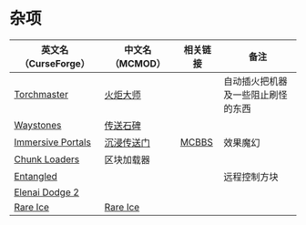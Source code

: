# 杂项

| 英文名（CurseForge）                                                                          | 中文名（MCMOD）                                    | 相关链接                                              | 备注                               |
| --------------------------------------------------------------------------------------------- | -------------------------------------------------- | ----------------------------------------------------- | ---------------------------------- |
| [Torchmaster](https://www.curseforge.com/minecraft/mc-mods/torchmaster)                       | [火炬大师](https://www.mcmod.cn/class/779.html)    |                                                       | 自动插火把机器及一些阻止刷怪的东西 |
| [Waystones](https://www.curseforge.com/minecraft/mc-mods/waystones)                           | [传送石碑](https://www.mcmod.cn/class/1339.html)   |                                                       |                                    |
| [Immersive Portals](https://www.curseforge.com/minecraft/mc-mods/immersive-portals-for-forge) | [沉浸传送门](https://www.mcmod.cn/class/2410.html) | [MCBBS](https://www.mcbbs.net/thread-903617-1-1.html) | 效果魔幻                           |
| [Chunk Loaders](https://www.curseforge.com/minecraft/mc-mods/chunk-loaders)                   | 区块加载器                                         |                                                       |                                    |
| [Entangled](https://www.curseforge.com/minecraft/mc-mods/entangled)                           |                                                    |                                                       | 远程控制方块                       |
| [Elenai Dodge 2](https://www.curseforge.com/minecraft/mc-mods/elenai-dodge-2)                 |                                                    |                                                       |                                    |
| [Rare Ice](https://www.curseforge.com/minecraft/mc-mods/rare-ice)                             | [Rare Ice](https://www.mcmod.cn/class/3218.html)   |                                                       |                                    |
